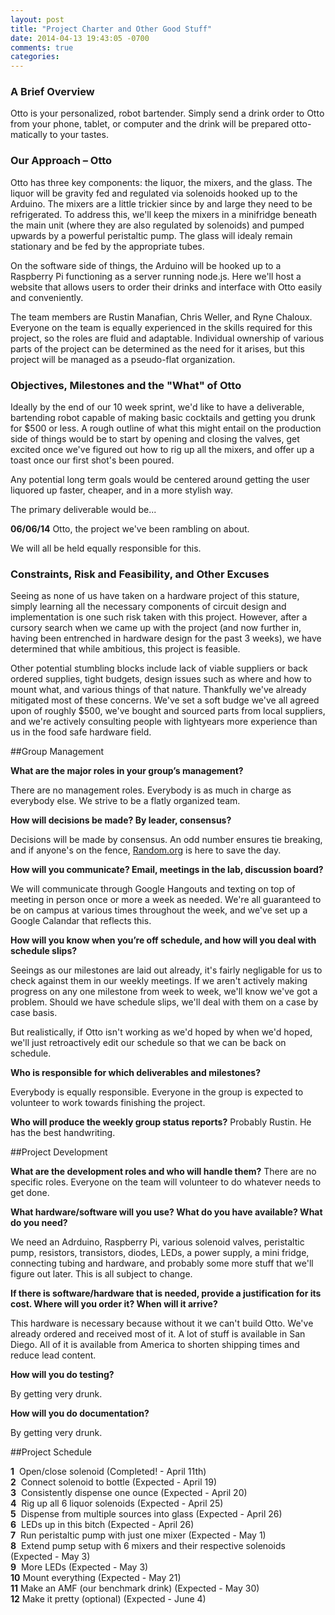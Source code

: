 ```yaml
---
layout: post
title: "Project Charter and Other Good Stuff"
date: 2014-04-13 19:43:05 -0700
comments: true
categories: 
---
```


### A Brief Overview

Otto is your personalized, robot bartender. Simply send a drink order to Otto from your phone, tablet, or computer and the drink will be prepared otto-matically to your tastes. 
<!--more-->
### Our Approach – Otto

Otto has three key components: the liquor, the mixers, and the glass. The liquor will be gravity fed and regulated via solenoids hooked up to the Arduino. The mixers are a little trickier since by and large they need to be refrigerated. To address this, we'll keep the mixers in a minifridge beneath the main unit (where they are also regulated by solenoids) and pumped upwards by a powerful peristaltic pump. The glass will idealy remain stationary and be fed by the appropriate tubes.

On the software side of things, the Arduino will be hooked up to a Raspberry Pi functioning as a server running node.js. Here we'll host a website that allows users to order their drinks and interface with Otto easily and conveniently.

The team members are Rustin Manafian, Chris Weller, and Ryne Chaloux. Everyone on the team is equally experienced in the skills required for this project, so the roles are fluid and adaptable. Individual ownership of various parts of the project can be determined as the need for it arises, but this project will be managed as a pseudo-flat organization.

### Objectives, Milestones and the "What" of Otto

Ideally by the end of our 10 week sprint, we'd like to have a deliverable, bartending robot capable of making basic cocktails and getting you drunk for $500 or less. A rough outline of what this might entail on the production side of things would be to start by opening and closing the valves, get excited once we've figured out how to rig up all the mixers, and offer up a toast once our first shot's been poured.

Any potential long term goals would be centered around getting the user liquored up faster, cheaper, and in a more stylish way.

The primary deliverable would be...

__06/06/14__ Otto, the project we've been rambling on about. 

We will all be held equally responsible for this.

### Constraints, Risk and Feasibility, and Other Excuses

Seeing as none of us have taken on a hardware project of this stature, simply learning all the necessary components of circuit design and implementation is one such risk taken with this project. However, after a cursory search when we came up with the project (and now further in, having been entrenched in hardware design for the past 3 weeks), we have determined that while ambitious, this project is feasible. 

Other potential stumbling blocks include lack of viable suppliers or back ordered supplies, tight budgets, design issues such as where and how to mount what, and various things of that nature. Thankfully we've already mitigated most of these concerns. We've set a soft budge we've all agreed upon of roughly $500, we've bought and sourced parts from local suppliers, and we're actively consulting people with lightyears more experience than us in the food safe hardware field.

##Group Management

**What are the major roles in your group’s management?**

There are no management roles. Everybody is as much in charge as everybody else. We strive to be a flatly organized team.

**How will decisions be made? By leader, consensus?**

Decisions will be made by consensus. An odd number ensures tie breaking, and if anyone's on the fence, [Random.org](http://random.org) is here to save the day.

**How will you communicate? Email, meetings in the lab, discussion board?**

We will communicate through Google Hangouts and texting on top of meeting in person once or more a week as needed. We're all guaranteed to be on campus at various times throughout the week, and we've set up a Google Calandar that reflects this.

**How will you know when you’re off schedule, and how will you deal with schedule slips?**

Seeings as our milestones are laid out already, it's fairly negligable for us to check against them in our weekly meetings. If we aren't actively making progress on any one milestone from week to week, we'll know we've got a problem. Should we have schedule slips, we'll deal with them on a case by case basis.

But realistically, if Otto isn't working as we'd hoped by when we'd hoped, we'll just retroactively edit our schedule so that we can be back on schedule.

**Who is responsible for which deliverables and milestones?**

Everybody is equally responsible. Everyone in the group is expected to volunteer to work towards finishing the project.

**Who will produce the weekly group status reports?**
Probably Rustin. He has the best handwriting.

##Project Development

**What are the development roles and who will handle them?**
There are no specific roles. Everyone on the team will volunteer to do whatever needs to get done.

**What hardware/software will you use? What do you have available? What do you need?**

We need an Adrduino, Raspberry Pi, various solenoid valves, peristaltic pump, resistors, transistors, diodes, LEDs, a power supply, a mini fridge, connecting tubing and hardware, and probably some more stuff that we'll figure out later. This is all subject to change.

**If there is software/hardware that is needed, provide a justification for its cost. Where will you order it? When will it arrive?**

This hardware is necessary because without it we can't build Otto. We've already ordered and received most of it. A lot of stuff is available in San Diego. All of it is available from America to shorten shipping times and reduce lead content.

**How will you do testing?**

By getting very drunk.

**How will you do documentation?**

By getting very drunk.

##Project Schedule

**1** &nbsp;Open/close solenoid (Completed! - April 11th)<br>
**2** &nbsp;Connect solenoid to bottle (Expected - April 19)<br>
**3** &nbsp;Consistently dispense one ounce (Expected - April 20)<br>
**4** &nbsp;Rig up all 6 liquor solenoids (Expected - April 25)<br>
**5** &nbsp;Dispense from multiple sources into glass (Expected - April 26)<br>
**6** &nbsp;LEDs up in this bitch (Expected - April 26)<br>
**7** &nbsp;Run peristaltic pump with just one mixer (Expected - May 1)<br>
**8** &nbsp;Extend pump setup with 6 mixers and their respective solenoids (Expected - May 3)<br>
**9** &nbsp;More LEDs (Expected - May 3)<br>
**10** Mount everything (Expected - May 21)<br>
**11** Make an AMF (our benchmark drink) (Expected - May 30)<br>
**12** Make it pretty (optional) (Expected - June 4)<br>
